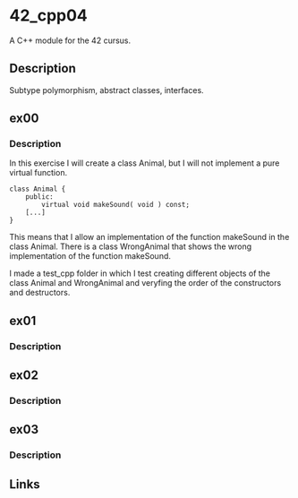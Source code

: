 # 42_cpp04

A C++ module for the 42 cursus.

## Description
Subtype polymorphism, abstract classes, interfaces.

## ex00
### Description
In this exercise I will create a class Animal, but I will not implement a pure virtual function. 
```
class Animal {
	public:
		virtual void makeSound( void ) const;
	[...]
}
```
This means that I allow an implementation of the function makeSound in the class Animal. 
There is a class WrongAnimal that shows the wrong implementation of the function makeSound.  

I made a test_cpp folder in which I test creating different objects of the class Animal and WrongAnimal and veryfing the order of the constructors and destructors. 

## ex01

### Description

## ex02

### Description

## ex03

### Description

## Links